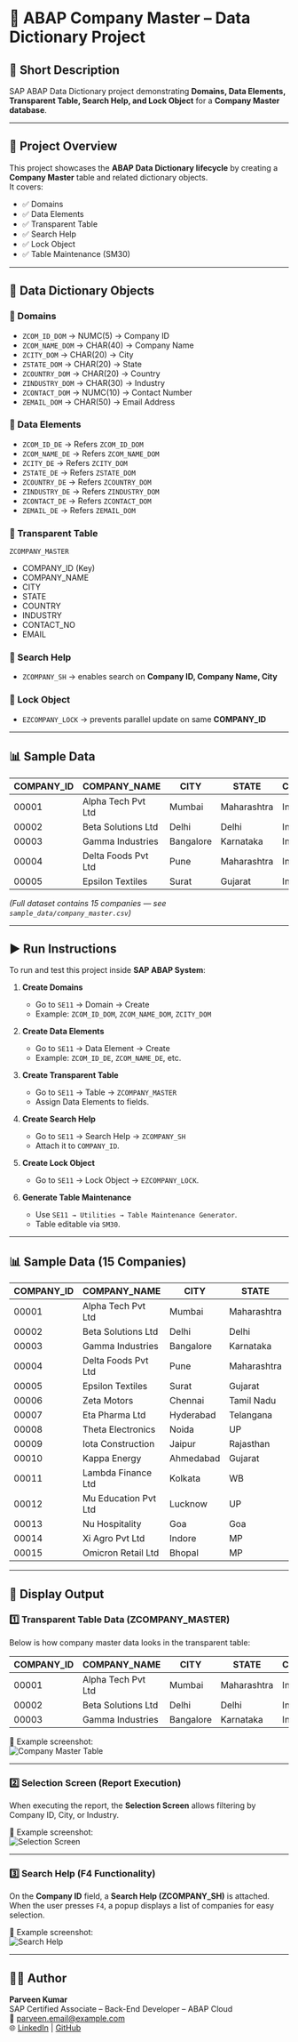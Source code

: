 # 📘 ABAP Company Master – Data Dictionary Project  

## 🔹 Short Description  
SAP ABAP Data Dictionary project demonstrating **Domains, Data Elements, Transparent Table, Search Help, and Lock Object** for a **Company Master database**.  

---

## 📂 Project Overview  
This project showcases the **ABAP Data Dictionary lifecycle** by creating a **Company Master** table and related dictionary objects.  
It covers:  
- ✅ Domains  
- ✅ Data Elements  
- ✅ Transparent Table  
- ✅ Search Help  
- ✅ Lock Object  
- ✅ Table Maintenance (SM30)  

---

## 📑 Data Dictionary Objects  

### 🔹 Domains  
- `ZCOM_ID_DOM` → NUMC(5) → Company ID  
- `ZCOM_NAME_DOM` → CHAR(40) → Company Name  
- `ZCITY_DOM` → CHAR(20) → City  
- `ZSTATE_DOM` → CHAR(20) → State  
- `ZCOUNTRY_DOM` → CHAR(20) → Country  
- `ZINDUSTRY_DOM` → CHAR(30) → Industry  
- `ZCONTACT_DOM` → NUMC(10) → Contact Number  
- `ZEMAIL_DOM` → CHAR(50) → Email Address  

### 🔹 Data Elements  
- `ZCOM_ID_DE` → Refers `ZCOM_ID_DOM`  
- `ZCOM_NAME_DE` → Refers `ZCOM_NAME_DOM`  
- `ZCITY_DE` → Refers `ZCITY_DOM`  
- `ZSTATE_DE` → Refers `ZSTATE_DOM`  
- `ZCOUNTRY_DE` → Refers `ZCOUNTRY_DOM`  
- `ZINDUSTRY_DE` → Refers `ZINDUSTRY_DOM`  
- `ZCONTACT_DE` → Refers `ZCONTACT_DOM`  
- `ZEMAIL_DE` → Refers `ZEMAIL_DOM`  

### 🔹 Transparent Table  
`ZCOMPANY_MASTER`  
- COMPANY_ID (Key)  
- COMPANY_NAME  
- CITY  
- STATE  
- COUNTRY  
- INDUSTRY  
- CONTACT_NO  
- EMAIL  

### 🔹 Search Help  
- `ZCOMPANY_SH` → enables search on **Company ID, Company Name, City**  

### 🔹 Lock Object  
- `EZCOMPANY_LOCK` → prevents parallel update on same **COMPANY_ID**  
---

## 📊 Sample Data  

| COMPANY_ID | COMPANY_NAME        | CITY      | STATE       | COUNTRY | INDUSTRY        | CONTACT_NO | EMAIL                  |
|------------|---------------------|-----------|-------------|---------|-----------------|------------|------------------------|
| 00001      | Alpha Tech Pvt Ltd  | Mumbai    | Maharashtra | India   | IT Services     | 9876543210 | contact@alphatech.com  |
| 00002      | Beta Solutions Ltd  | Delhi     | Delhi       | India   | Consulting      | 9812345678 | info@betasolutions.com |
| 00003      | Gamma Industries    | Bangalore | Karnataka   | India   | Manufacturing   | 9823456789 | sales@gammaind.com     |
| 00004      | Delta Foods Pvt Ltd | Pune      | Maharashtra | India   | FMCG            | 9845678901 | hello@deltafoods.com   |
| 00005      | Epsilon Textiles    | Surat     | Gujarat     | India   | Textile         | 9876501234 | contact@epsilontex.com |

*(Full dataset contains 15 companies — see `sample_data/company_master.csv`)*  

---

## ▶️ Run Instructions  

To run and test this project inside **SAP ABAP System**:  

1. **Create Domains**  
   - Go to `SE11` → Domain → Create  
   - Example: `ZCOM_ID_DOM`, `ZCOM_NAME_DOM`, `ZCITY_DOM`  

2. **Create Data Elements**  
   - Go to `SE11` → Data Element → Create  
   - Example: `ZCOM_ID_DE`, `ZCOM_NAME_DE`, etc.  

3. **Create Transparent Table**  
   - Go to `SE11` → Table → `ZCOMPANY_MASTER`  
   - Assign Data Elements to fields.  

4. **Create Search Help**  
   - Go to `SE11` → Search Help → `ZCOMPANY_SH`  
   - Attach it to `COMPANY_ID`.  

5. **Create Lock Object**  
   - Go to `SE11` → Lock Object → `EZCOMPANY_LOCK`.  

6. **Generate Table Maintenance**  
   - Use `SE11 → Utilities → Table Maintenance Generator`.  
   - Table editable via `SM30`.  

---

## 📊 Sample Data (15 Companies)  

| COMPANY_ID | COMPANY_NAME        | CITY      | STATE       | COUNTRY | INDUSTRY        | CONTACT_NO | EMAIL                        |
|------------|--------------------|-----------|-------------|---------|-----------------|------------|------------------------------|
| 00001      | Alpha Tech Pvt Ltd | Mumbai    | Maharashtra | India   | IT Services     | 9876543210 | contact@alphatech.com        |
| 00002      | Beta Solutions Ltd | Delhi     | Delhi       | India   | Consulting      | 9812345678 | info@betasolutions.com       |
| 00003      | Gamma Industries   | Bangalore | Karnataka   | India   | Manufacturing   | 9823456789 | sales@gammaind.com           |
| 00004      | Delta Foods Pvt Ltd| Pune      | Maharashtra | India   | FMCG            | 9845678901 | hello@deltafoods.com         |
| 00005      | Epsilon Textiles   | Surat     | Gujarat     | India   | Textile         | 9876501234 | contact@epsilontex.com       |
| 00006      | Zeta Motors        | Chennai   | Tamil Nadu  | India   | Automotive      | 9901234567 | info@zetamotors.com          |
| 00007      | Eta Pharma Ltd     | Hyderabad | Telangana   | India   | Pharmaceuticals | 9811122233 | contact@etapharma.com        |
| 00008      | Theta Electronics  | Noida     | UP          | India   | Electronics     | 9812233445 | sales@thetaelec.com          |
| 00009      | Iota Construction  | Jaipur    | Rajasthan   | India   | Construction    | 9823344556 | info@iotaconstruct.com       |
| 00010      | Kappa Energy       | Ahmedabad | Gujarat     | India   | Energy          | 9834455667 | contact@kappaenergy.com      |
| 00011      | Lambda Finance Ltd | Kolkata   | WB          | India   | Finance         | 9845566778 | hello@lambdafin.com          |
| 00012      | Mu Education Pvt Ltd| Lucknow  | UP          | India   | Education       | 9856677889 | info@muedu.com               |
| 00013      | Nu Hospitality     | Goa       | Goa         | India   | Hospitality     | 9867788990 | contact@nuhotel.com          |
| 00014      | Xi Agro Pvt Ltd    | Indore    | MP          | India   | Agriculture     | 9878899001 | hello@xiagro.com             |
| 00015      | Omicron Retail Ltd | Bhopal    | MP          | India   | Retail          | 9889900112 | sales@omicronretail.com      |

---
## 📌 Display Output  

### 1️⃣ Transparent Table Data (ZCOMPANY_MASTER)  

Below is how company master data looks in the transparent table:  

| COMPANY_ID | COMPANY_NAME        | CITY      | STATE       | COUNTRY | INDUSTRY        | CONTACT_NO | EMAIL                  |
|------------|---------------------|-----------|-------------|---------|-----------------|------------|------------------------|
| 00001      | Alpha Tech Pvt Ltd  | Mumbai    | Maharashtra | India   | IT Services     | 9876543210 | contact@alphatech.com  |
| 00002      | Beta Solutions Ltd  | Delhi     | Delhi       | India   | Consulting      | 9812345678 | info@betasolutions.com |
| 00003      | Gamma Industries    | Bangalore | Karnataka   | India   | Manufacturing   | 9823456789 | sales@gammaind.com     |

📸 Example screenshot:  
![Company Master Table](./assets/company_table.png)  

---

### 2️⃣ Selection Screen (Report Execution)  

When executing the report, the **Selection Screen** allows filtering by Company ID, City, or Industry.  

📸 Example screenshot:  
![Selection Screen](./assets/selection_screen.png)  

---

### 3️⃣ Search Help (F4 Functionality)  

On the **Company ID** field, a **Search Help (ZCOMPANY_SH)** is attached.  
When the user presses `F4`, a popup displays a list of companies for easy selection.  

📸 Example screenshot:  
![Search Help](./assets/search_help.png)  
  
---

## 👨‍💻 Author  
**Parveen Kumar**  
SAP Certified Associate – Back-End Developer – ABAP Cloud  
📧 parveen.email@example.com  
🌐 [LinkedIn](https://www.linkedin.com/in/parveen) | [GitHub](https://github.com/parveen)
